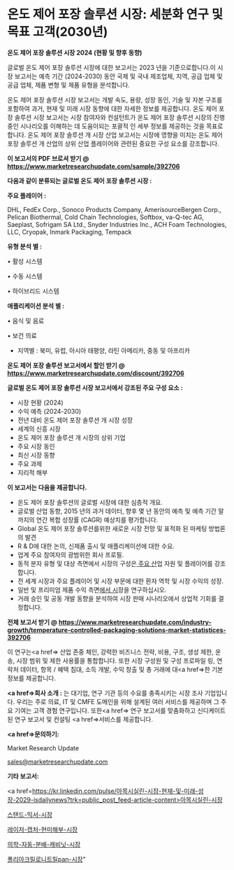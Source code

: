 # 온도 제어 포장 솔루션 시장: 세분화 연구 및 목표 고객(2030년)

<strong>온도 제어 포장 솔루션 시장 2024 (현황 및 향후 동향)</strong>

글로벌 온도 제어 포장 솔루션 시장에 대한 보고서는 2023 년을 기준으로합니다.이 시장 보고서는 예측 기간 (2024-2030) 동안 국제 및 국내 제조업체, 지역, 공급 업체 및 공급 업체, 제품 변형 및 제품 유형을 분석합니다.

온도 제어 포장 솔루션 시장 보고서는 개발 속도, 용량, 성장 동인, 기술 및 자본 구조를 포함하여 과거, 현재 및 미래 시장 동향에 대한 자세한 정보를 제공합니다. 온도 제어 포장 솔루션 시장 보고서는 시장 참여자와 컨설턴트가 온도 제어 포장 솔루션 시장의 진행중인 시나리오를 이해하는 데 도움이되는 포괄적 인 세부 정보를 제공하는 것을 목표로합니다. 온도 제어 포장 솔루션 개 시장 산업 보고서는 시장에 영향을 미치는 온도 제어 포장 솔루션 개 산업의 상위 산업 플레이어와 관련된 중요한 구성 요소를 강조합니다.



<strong>이 보고서의 PDF 브로셔 받기 @ <a href=https://www.marketresearchupdate.com/sample/392706>https://www.marketresearchupdate.com/sample/392706</a></strong>



<strong>다음과 같이 분류되는 글로벌 온도 제어 포장 솔루션 시장 :</strong>



<strong>주요 플레이어 :</strong>

DHL, FedEx Corp., Sonoco Products Company, AmerisourceBergen Corp., Pelican Biothermal, Cold Chain Technologies, Softbox, va-Q-tec AG, Saeplast, Sofrigam SA Ltd., Snyder Industries Inc., ACH Foam Technologies, LLC, Cryopak, Inmark Packaging, Tempack



<strong>유형 분석 별 :</strong>

• 활성 시스템

• 수동 시스템

• 하이브리드 시스템



<strong>애플리케이션 분석 별 :</strong>

• 음식 및 음료

• 보건 의료

<ul>
  <li>지역별 : 북미, 유럽, 아시아 태평양, 라틴 아메리카, 중동 및 아프리카</li>
</ul>


<strong>온도 제어 포장 솔루션 보고서에서 할인 받기 @ <a href=https://www.marketresearchupdate.com/discount/392706>https://www.marketresearchupdate.com/discount/392706</a></strong>



<strong>글로벌 온도 제어 포장 솔루션 시장 보고서에서 강조된 주요 구성 요소 :</strong>
<ul>
  <li>시장 현황 (2024)</li>
  <li>수익 예측 (2024-2030)</li>
  <li>전년 대비 온도 제어 포장 솔루션 개 시장 성장</li>
  <li>세계의 신흥 시장</li>
  <li>온도 제어 포장 솔루션 개 시장의 상위 기업</li>
  <li>주요 시장 동인</li>
  <li>최신 시장 동향</li>
  <li>주요 과제</li>
  <li>지리적 해부</li>
</ul>


<strong>이 보고서는 다음을 제공합니다.</strong>
<ul>
  <li>온도 제어 포장 솔루션의 글로벌 시장에 대한 심층적 개요.</li>
  <li>글로벌 산업 동향, 2015 년의 과거 데이터, 향후 몇 년 동안의 예측 및 예측 기간 말까지의 연간 복합 성장률 (CAGR) 예상치를 평가합니다.</li>
  <li>Global 온도 제어 포장 솔루션를위한 새로운 시장 전망 및 표적화 된 마케팅 방법론의 발견</li>
  <li>R &amp; D에 대한 논의, 신제품 출시 및 애플리케이션에 대한 수요.</li>
  <li>업계 주요 참여자의 광범위한 회사 프로필.</li>
  <li>동적 분자 유형 및 대상 측면에서 시장의 구성은<a href=> 주요 산</a>업 자원 및 플레이어를 강조합니다.</li>
  <li>전 세계 시장과 주요 플레이어 및 시장 부문에 대한 환자 역학 및 시장 수익의 성장.</li>
  <li>일반 및 프리미엄 제품 수익 측면<a href=>에서 시</a>장을 연구하십시오.</li>
  <li>거래 승인 및 공동 개발 동향을 분석하여 시장 판매 시나리오에서 상업적 기회를 결정합니다.</li>
</ul>



<strong>전체 보고서 받기 @ <a href=https://www.marketresearchupdate.com/industry-growth/temperature-controlled-packaging-solutions-market-statistices-392706>https://www.marketresearchupdate.com/industry-growth/temperature-controlled-packaging-solutions-market-statistices-392706</a></strong>

이 연구는<a href=> 산업 존중</a> 체인, 강력한 비즈니스 전략, 비용, 구조, 생성 제한, 운송, 시장 범위 및 제한 사용률을 통합합니다. 또한 시장 구성원 및 구성 프로파일 링, 연락처 데이터, 항목 / 혜택 침대, 소득 개발, 수익 창출 및 총 거래에 대<a href=>한 기본 </a>정보를 제공합니다.



<strong><a href=>회사 소</a>개 :</strong>
는 대기업, 연구 기관 등의 수요를 충족시키는 시장 조사 기업입니다. 우리는 주로 의료, IT 및 CMFE 도메인을 위해 설계된 여러 서비스를 제공하며 그 주요 기여는 고객 경험 연구입니다. 또한<a href=> 연구 보</a>고서를 맞춤화하고 신디케이트 된 연구 보고서 및 컨설팅 <a href=>서비스</a>를 제공합니다.



<strong><a href=>문의하기:</a></strong>

Market Research Update

sales@marketresearchupdate.com



<strong>기타 보고서:</strong>

<a href=https://kr.linkedin.com/pulse/아목시실린-시장-현재-및-미래-성장-2029-isdailynews?trk=public_post_feed-article-content>아목시실린-시장</a>

<a href=https://www.linkedin.com/pulse/스탠드-믹서-시장-규모-및-성장-2023-data-dive-diaries-24-analysis/>스탠드-믹서-시장</a>

<a href=https://www.linkedin.com/pulse/레이저-캡처-현미해부-시장-동향-및-성장-전망-trendsetters-talk-360-analysis-escof/>레이저-캡처-현미해부-시장</a>

<a href=https://www.linkedin.com/pulse/의학-자동-분배-캐비닛-시장-동향-및-성장-전망-market-matrix-musings-analysis-wwbef/>의학-자동-분배-캐비닛-시장</a>

<a href=https://www.linkedin.com/pulse/폴리아크릴로니트릴pan-시장-경쟁-분석-및-성장-잠재력-2030-vy8lc/>폴리아크릴로니트릴pan-시장</a>"
